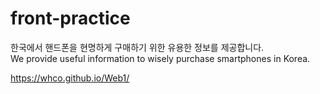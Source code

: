 # front-practice

한국에서 핸드폰을 현명하게 구매하기 위한 유용한 정보를 제공합니다.<br>
We provide useful information to wisely purchase smartphones in Korea.

https://whco.github.io/Web1/
